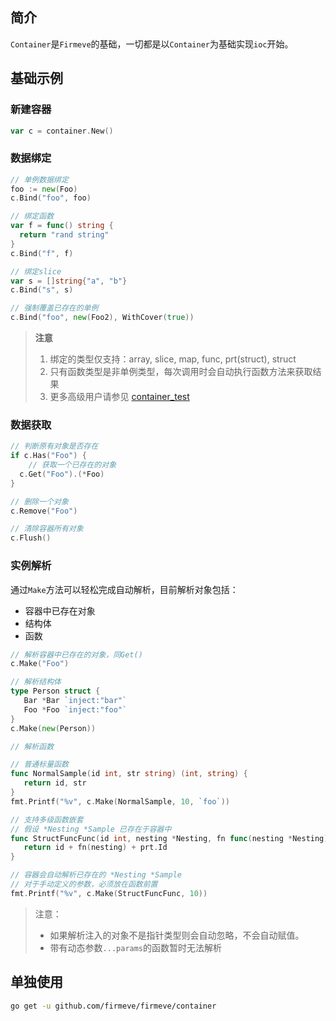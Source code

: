 ## 简介

`Container`是`Firmeve`的基础，一切都是以`Container`为基础实现`ioc`开始。



## 基础示例

### 新建容器

```go
var c = container.New()
```



### 数据绑定

```go
// 单例数据绑定
foo := new(Foo)
c.Bind("foo", foo)

// 绑定函数
var f = func() string {
  return "rand string"
}
c.Bind("f", f)

// 绑定slice
var s = []string{"a", "b"}
c.Bind("s", s)

// 强制覆盖已存在的单例
c.Bind("foo", new(Foo2), WithCover(true))
```

> **注意**
>
> 1. 绑定的类型仅支持：array, slice, map, func, prt(struct), struct
> 2. 只有函数类型是非单例类型，每次调用时会自动执行函数方法来获取结果
> 3. 更多高级用户请参见 [container_test](https://github.com/firmeve/firmeve/blob/develop/container/container2_test.go)



### 数据获取

```go
// 判断原有对象是否存在
if c.Has("Foo") {
	// 获取一个已存在的对象
  c.Get("Foo").(*Foo)
}

// 删除一个对象
c.Remove("Foo")

// 清除容器所有对象
c.Flush()
```



### 实例解析

通过`Make`方法可以轻松完成自动解析，目前解析对象包括：
- 容器中已存在对象
- 结构体
- 函数

```go
// 解析容器中已存在的对象，同Get()
c.Make("Foo")

// 解析结构体
type Person struct {
   Bar *Bar `inject:"bar"`
   Foo *Foo `inject:"foo"`
}
c.Make(new(Person))

// 解析函数

// 普通标量函数
func NormalSample(id int, str string) (int, string) {
   return id, str
}
fmt.Printf("%v", c.Make(NormalSample, 10, `foo`))

// 支持多级函数嵌套
// 假设 *Nesting *Sample 已存在于容器中
func StructFuncFunc(id int, nesting *Nesting, fn func(nesting *Nesting) int, prt *Sample) int {
   return id + fn(nesting) + prt.Id
}

// 容器会自动解析已存在的 *Nesting *Sample
// 对于手动定义的参数，必须放在函数前置
fmt.Printf("%v", c.Make(StructFuncFunc, 10))
```

> 注意：
>
> - 如果解析注入的对象不是指针类型则会自动忽略，不会自动赋值。
> - 带有动态参数`...params`的函数暂时无法解析



## 单独使用

```bash
go get -u github.com/firmeve/firmeve/container
```

